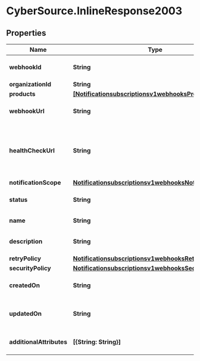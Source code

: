 # CyberSource.InlineResponse2003

## Properties
Name | Type | Description | Notes
------------ | ------------- | ------------- | -------------
**webhookId** | **String** | Webhook Id. This is generated by the server. | [optional] 
**organizationId** | **String** | Organization ID. | [optional] 
**products** | [**[Notificationsubscriptionsv1webhooksProducts]**](Notificationsubscriptionsv1webhooksProducts.md) |  | [optional] 
**webhookUrl** | **String** | The client's endpoint (URL) to receive webhooks. | [optional] 
**healthCheckUrl** | **String** | The client's health check endpoint (URL). This should be as close as possible to the actual webhookUrl. | [optional] 
**notificationScope** | [**Notificationsubscriptionsv1webhooksNotificationScope**](Notificationsubscriptionsv1webhooksNotificationScope.md) |  | [optional] 
**status** | **String** | Webhook status. | [optional] [default to 'INACTIVE']
**name** | **String** | Client friendly webhook name. | [optional] 
**description** | **String** | Client friendly webhook description. | [optional] 
**retryPolicy** | [**Notificationsubscriptionsv1webhooksRetryPolicy**](Notificationsubscriptionsv1webhooksRetryPolicy.md) |  | [optional] 
**securityPolicy** | [**Notificationsubscriptionsv1webhooksSecurityPolicy**](Notificationsubscriptionsv1webhooksSecurityPolicy.md) |  | [optional] 
**createdOn** | **String** | Date on which webhook was created/registered. | [optional] 
**updatedOn** | **String** | Date on which webhook was most recently updated. | [optional] 
**additionalAttributes** | **[{String: String}]** | Additional, free form configuration data. | [optional] 


